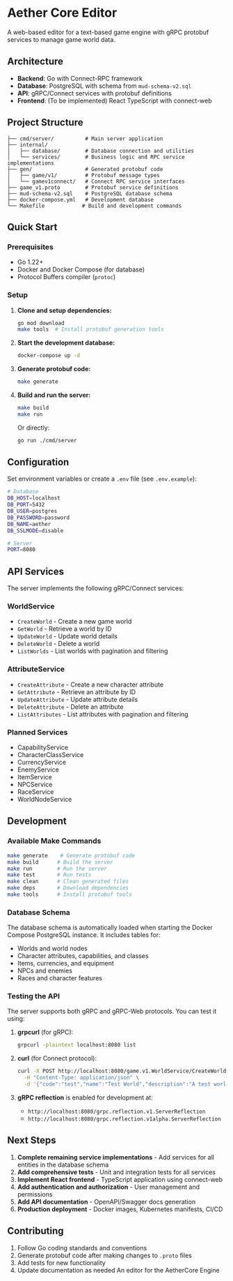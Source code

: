 # Aether Core Editor

A web-based editor for a text-based game engine with gRPC protobuf services to manage game world data.

## Architecture

- **Backend**: Go with Connect-RPC framework
- **Database**: PostgreSQL with schema from `mud-schema-v2.sql`
- **API**: gRPC/Connect services with protobuf definitions
- **Frontend**: (To be implemented) React TypeScript with connect-web

## Project Structure

```
├── cmd/server/          # Main server application
├── internal/
│   ├── database/        # Database connection and utilities
│   └── services/        # Business logic and RPC service implementations
├── gen/                 # Generated protobuf code
│   ├── game/v1/         # Protobuf message types
│   └── gamev1connect/   # Connect RPC service interfaces
├── game_v1.proto        # Protobuf service definitions
├── mud-schema-v2.sql    # PostgreSQL database schema
├── docker-compose.yml   # Development database
└── Makefile            # Build and development commands
```

## Quick Start

### Prerequisites

- Go 1.22+
- Docker and Docker Compose (for database)
- Protocol Buffers compiler (`protoc`)

### Setup

1. **Clone and setup dependencies:**
   ```bash
   go mod download
   make tools  # Install protobuf generation tools
   ```

2. **Start the development database:**
   ```bash
   docker-compose up -d
   ```

3. **Generate protobuf code:**
   ```bash
   make generate
   ```

4. **Build and run the server:**
   ```bash
   make build
   make run
   ```

   Or directly:
   ```bash
   go run ./cmd/server
   ```

## Configuration

Set environment variables or create a `.env` file (see `.env.example`):

```bash
# Database
DB_HOST=localhost
DB_PORT=5432
DB_USER=postgres
DB_PASSWORD=password
DB_NAME=aether
DB_SSLMODE=disable

# Server
PORT=8080
```

## API Services

The server implements the following gRPC/Connect services:

### WorldService
- `CreateWorld` - Create a new game world
- `GetWorld` - Retrieve a world by ID
- `UpdateWorld` - Update world details
- `DeleteWorld` - Delete a world
- `ListWorlds` - List worlds with pagination and filtering

### AttributeService
- `CreateAttribute` - Create a new character attribute
- `GetAttribute` - Retrieve an attribute by ID
- `UpdateAttribute` - Update attribute details
- `DeleteAttribute` - Delete an attribute
- `ListAttributes` - List attributes with pagination and filtering

### Planned Services
- CapabilityService
- CharacterClassService
- CurrencyService
- EnemyService
- ItemService
- NPCService
- RaceService
- WorldNodeService

## Development

### Available Make Commands

```bash
make generate    # Generate protobuf code
make build      # Build the server
make run        # Run the server
make test       # Run tests
make clean      # Clean generated files
make deps       # Download dependencies
make tools      # Install protobuf tools
```

### Database Schema

The database schema is automatically loaded when starting the Docker Compose PostgreSQL instance. It includes tables for:

- Worlds and world nodes
- Character attributes, capabilities, and classes
- Items, currencies, and equipment
- NPCs and enemies
- Races and character features

### Testing the API

The server supports both gRPC and gRPC-Web protocols. You can test it using:

1. **grpcurl** (for gRPC):
   ```bash
   grpcurl -plaintext localhost:8080 list
   ```

2. **curl** (for Connect protocol):
   ```bash
   curl -X POST http://localhost:8080/game.v1.WorldService/CreateWorld \
     -H "Content-Type: application/json" \
     -d '{"code":"test","name":"Test World","description":"A test world"}'
   ```

3. **gRPC reflection** is enabled for development at:
   - `http://localhost:8080/grpc.reflection.v1.ServerReflection`
   - `http://localhost:8080/grpc.reflection.v1alpha.ServerReflection`

## Next Steps

1. **Complete remaining service implementations** - Add services for all entities in the database schema
2. **Add comprehensive tests** - Unit and integration tests for all services  
3. **Implement React frontend** - TypeScript application using connect-web
4. **Add authentication and authorization** - User management and permissions
5. **Add API documentation** - OpenAPI/Swagger docs generation
6. **Production deployment** - Docker images, Kubernetes manifests, CI/CD

## Contributing

1. Follow Go coding standards and conventions
2. Generate protobuf code after making changes to `.proto` files
3. Add tests for new functionality
4. Update documentation as needed
An editor for the AetherCore Engine
